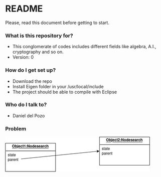 # README #

Please, read this document before getting to start.

### What is this repository for? ###

* This conglomerate of codes includes different fields like algebra, A.I., cryptography and so on.
* Version: 0

### How do I get set up? ###

* Download the repo 
* Install Eigen folder in your /usr/local/include
* The project should be able to compile with Eclipse 
 
### Who do I talk to? ###

* Daniel del Pozo

### Problem ###
![alt text](https://github.com/gizbo89/features/blob/main/images/nodesearch.drawio.png?raw=true)
